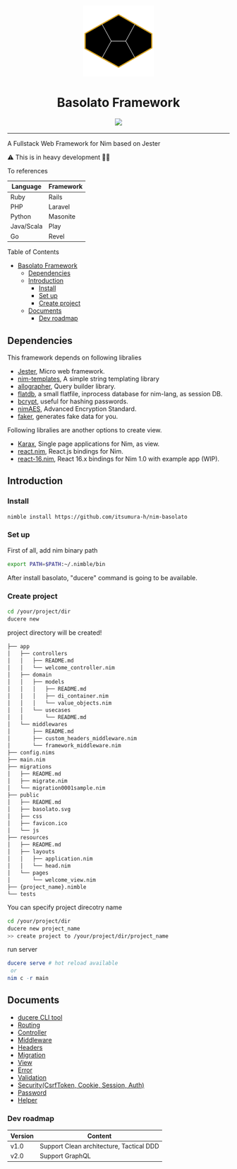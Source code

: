 
<p align="center">
  <img src="./documents/basolato.svg" style="width:160px">
</p>
<div align="center">
  <h1>Basolato Framework</h1>
  <img src="https://github.com/itsumura-h/nim-basolato/workflows/Build%20and%20test%20Nim/badge.svg">
</div>

---

A Fullstack Web Framework for Nim based on Jester

:warning: This is in heavy development :grimacing::sweat_drops:

To references

|Language|Framework|
|---|---|
|Ruby|Rails|
|PHP|Laravel|
|Python|Masonite|
|Java/Scala|Play|
|Go|Revel|

Table of Contents

<!--ts-->
   * [Basolato Framework](#basolato-framework)
      * [Dependencies](#dependencies)
      * [Introduction](#introduction)
         * [Install](#install)
         * [Set up](#set-up)
         * [Create project](#create-project)
      * [Documents](#documents)
         * [Dev roadmap](#dev-roadmap)

<!-- Added by: jiro4989, at: 2020年  3月 30日 月曜日 08:13:19 JST -->

<!--te-->

## Dependencies
This framework depends on following libralies
- [Jester](https://github.com/dom96/jester), Micro web framework.
- [nim-templates](https://github.com/onionhammer/nim-templates), A simple string templating library
- [allographer](https://github.com/itsumura-h/nim-allographer), Query builder library.
- [flatdb](https://github.com/enthus1ast/flatdb), a small flatfile, inprocess database for nim-lang, as session DB.
- [bcrypt](https://github.com/runvnc/bcryptnim), useful for hashing passwords.
- [nimAES](https://github.com/jangko/nimAES), Advanced Encryption Standard.
- [faker](https://github.com/jiro4989/faker), generates fake data for you.

Following libralies are another options to create view.
- [Karax](https://github.com/pragmagic/karax), Single page applications for Nim, as view.
- [react.nim](https://github.com/andreaferretti/react.nim), React.js bindings for Nim.
- [react-16.nim](https://github.com/kristianmandrup/react-16.nim), React 16.x bindings for Nim 1.0 with example app (WIP).


## Introduction
### Install
```sh
nimble install https://github.com/itsumura-h/nim-basolato
```

### Set up
First of all, add nim binary path
```sh
export PATH=$PATH:~/.nimble/bin
```
After install basolato, "ducere" command is going to be available.

### Create project
```sh
cd /your/project/dir
ducere new
```

project directory will be created!
```
├── app
│   ├── controllers
│   │   ├── README.md
│   │   └── welcome_controller.nim
│   ├── domain
│   │   ├── models
│   │   │   ├── README.md
│   │   │   ├── di_container.nim
│   │   │   └── value_objects.nim
│   │   └── usecases
│   │       └── README.md
│   └── middlewares
│       ├── README.md
│       ├── custom_headers_middleware.nim
│       └── framework_middleware.nim
├── config.nims
├── main.nim
├── migrations
│   ├── README.md
│   ├── migrate.nim
│   └── migration0001sample.nim
├── public
│   ├── README.md
│   ├── basolato.svg
│   ├── css
│   ├── favicon.ico
│   └── js
├── resources
│   ├── README.md
│   ├── layouts
│   │   ├── application.nim
│   │   └── head.nim
│   └── pages
│       └── welcome_view.nim
├── {project_name}.nimble
└── tests
```

You can specify project direcotry name
```sh
cd /your/project/dir
ducere new project_name
>> create project to /your/project/dir/project_name
```

run server
```nim
ducere serve # hot reload available
 or
nim c -r main
```

## Documents
- [ducere CLI tool](./documents/ducere.md)
- [Routing](./documents/routing.md)
- [Controller](./documents/controller.md)
- [Middleware](./documents/middleware.md)
- [Headers](./documents/headers.md)
- [Migration](./documents/migration.md)
- [View](./documents/view.md)
- [Error](./documents/error.md)
- [Validation](./documents/validation.md)
- [Security(CsrfToken, Cookie, Session, Auth)](./documents/security.md)
- [Password](./documents/password.md)
- [Helper](./documents/helper.md)

### Dev roadmap

|Version|Content|
|---|---|
|v1.0|Support Clean architecture, Tactical DDD|
|v2.0|Support GraphQL|
